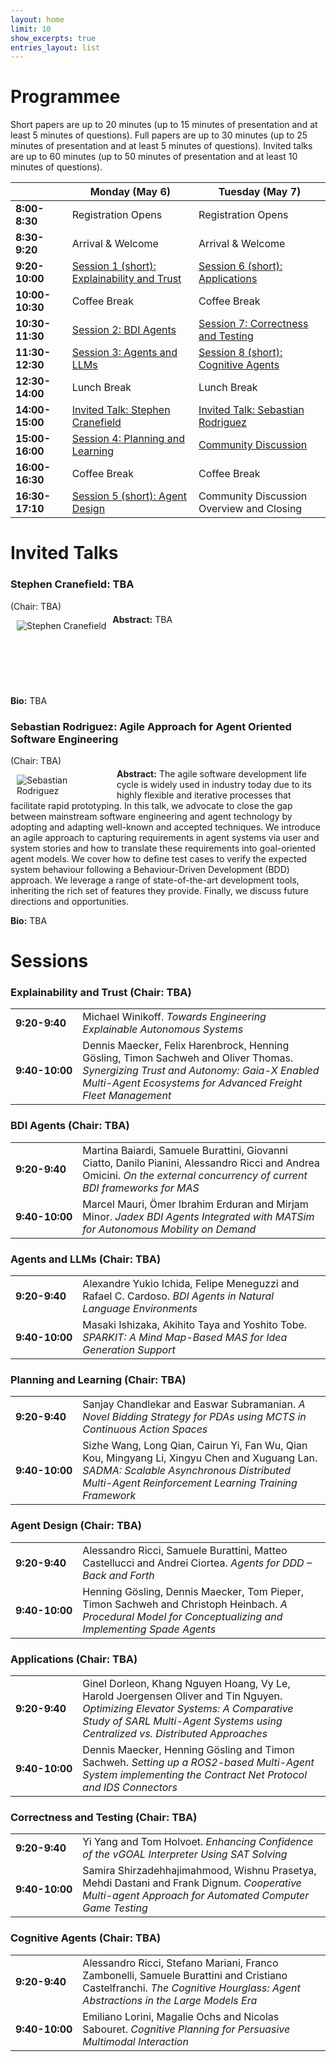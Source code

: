 ```yaml
---
layout: home
limit: 10
show_excerpts: true
entries_layout: list
---
```


# Programmee
Short papers are up to 20 minutes (up to 15 minutes of presentation and at least 5 minutes of questions).
Full papers are up to 30 minutes (up to 25 minutes of presentation and at least 5 minutes of questions).
Invited talks are up to 60 minutes (up to 50 minutes of presentation and at least 10 minutes of questions).

|                 | **Monday (May 6)**                                 | **Tuesday (May 7)**                                           |
|-----------------|----------------------------------------------------|---------------------------------------------------------------|
| **8:00-8:30**   | Registration Opens                                 | Registration Opens                                            |
| **8:30-9:20**   | Arrival & Welcome                                  | Arrival & Welcome                                             |
| **9:20-10:00**  | [Session 1 (short): Explainability and Trust](#s1) | [Session 6 (short): Applications](#s6)                        |
| **10:00-10:30** | Coffee Break                                       | Coffee Break                                                  |
| **10:30-11:30** | [Session 2: BDI Agents](#s2)                       | [Session 7: Correctness and Testing](#s7)                     |
| **11:30-12:30** | [Session 3: Agents and LLMs](#s3)                  | [Session 8 (short): Cognitive Agents](#s8)                    |
| **12:30-14:00** | Lunch Break                                        | Lunch Break                                                   |
| **14:00-15:00** | [Invited Talk: Stephen Cranefield](#talk1)         | [Invited Talk: Sebastian Rodriguez](#talk2)                   |
| **15:00-16:00** | [Session 4: Planning and Learning](#s4)            | [Community Discussion](https://forms.office.com/e/4MC4XtzVcb) |
| **16:00-16:30** | Coffee Break                                       | Coffee Break                                                  |
| **16:30-17:10** | [Session 5 (short): Agent Design](#s5)             | Community Discussion Overview and Closing                     |


# Invited Talks

### <a id="talk1"></a> **Stephen Cranefield: TBA**

(Chair: TBA)

<img src="{{ '/assets/images/stephen.jpg' | relative_url }}" alt="Stephen Cranefield" style="max-width: 150px; float: left; margin-left: 10px; margin-right: 10px;">

<p style="margin-top: -10px;"> <b>Abstract:</b> TBA </p>

<br><br><br><br><br>

**Bio:** TBA

### <a id="talk2"></a> **Sebastian Rodriguez: Agile Approach for Agent Oriented Software Engineering**

(Chair: TBA)

<img src="{{ '/assets/images/sebastian.jpg' | relative_url }}" alt="Sebastian Rodriguez" style="max-width: 150px; float: left; margin-left: 10px; margin-right: 10px;">

<p style="margin-top: -10px;"> <b>Abstract:</b> The agile software development life cycle is widely used in industry today due to its highly flexible and iterative processes that facilitate rapid prototyping. In this talk, we advocate to close the gap between mainstream software engineering and agent technology by adopting and adapting well-known and accepted techniques. We introduce an agile approach to capturing requirements in agent systems via user and system stories and how to translate these requirements into goal-oriented agent models. We cover how to define test cases to verify the expected system behaviour following a Behaviour-Driven Development (BDD) approach. We leverage a range of state-of-the-art development tools, inheriting the rich set of features they provide. Finally, we discuss future directions and opportunities. </p>

**Bio:** TBA

# Sessions

### <a id="s1"></a> **Explainability and Trust (Chair: TBA)**

<table>
  <tr>
    <td NOWRAP><b>9:20-9:40</b></td>
    <td>Michael Winikoff. <em>Towards Engineering Explainable Autonomous Systems</em></td>
  </tr>
  <tr>
    <td NOWRAP><b>9:40-10:00</b></td>
    <td>Dennis Maecker, Felix Harenbrock, Henning Gösling, Timon Sachweh and Oliver Thomas. <em>Synergizing Trust and Autonomy: Gaia-X Enabled Multi-Agent Ecosystems for Advanced Freight Fleet Management</em></td>
  </tr>
</table>

### <a id="s2"></a> **BDI Agents (Chair: TBA)**

<table>
  <tr>
    <td NOWRAP><b>9:20-9:40</b></td>
    <td>Martina Baiardi, Samuele Burattini, Giovanni Ciatto, Danilo Pianini, Alessandro Ricci and Andrea Omicini. <em>On the external concurrency of current BDI frameworks for MAS</em></td>
  </tr>
  <tr>
    <td NOWRAP><b>9:40-10:00</b></td>
    <td>Marcel Mauri, Ömer Ibrahim Erduran and Mirjam Minor. <em>Jadex BDI Agents Integrated with MATSim for Autonomous Mobility on Demand</em></td>
  </tr>
</table>

### <a id="s3"></a> **Agents and LLMs (Chair: TBA)**

<table>
  <tr>
    <td NOWRAP><b>9:20-9:40</b></td>
    <td>Alexandre Yukio Ichida, Felipe Meneguzzi and Rafael C. Cardoso. <em>BDI Agents in Natural Language Environments</em></td>
  </tr>
  <tr>
    <td NOWRAP><b>9:40-10:00</b></td>
    <td>Masaki Ishizaka, Akihito Taya and Yoshito Tobe. <em>SPARKIT: A Mind Map-Based MAS for Idea Generation Support</em></td>
  </tr>
</table>

### <a id="s4"></a> **Planning and Learning (Chair: TBA)**

<table>
  <tr>
    <td NOWRAP><b>9:20-9:40</b></td>
    <td>Sanjay Chandlekar and Easwar Subramanian. <em>A Novel Bidding Strategy for PDAs using MCTS in Continuous Action Spaces</em></td>
  </tr>
  <tr>
    <td NOWRAP><b>9:40-10:00</b></td>
    <td>Sizhe Wang, Long Qian, Cairun Yi, Fan Wu, Qian Kou, Mingyang Li, Xingyu Chen and Xuguang Lan. <em>SADMA: Scalable Asynchronous Distributed Multi-Agent Reinforcement Learning Training Framework</em></td>
  </tr>
</table>

### <a id="s5"></a> **Agent Design (Chair: TBA)**

<table>
  <tr>
    <td NOWRAP><b>9:20-9:40</b></td>
    <td>Alessandro Ricci, Samuele Burattini, Matteo Castellucci and Andrei Ciortea. <em>Agents for DDD – Back and Forth</em></td>
  </tr>
  <tr>
    <td NOWRAP><b>9:40-10:00</b></td>
    <td>Henning Gösling, Dennis Maecker, Tom Pieper, Timon Sachweh and Christoph Heinbach. <em>A Procedural Model for Conceptualizing and Implementing Spade Agents</em></td>
  </tr>
</table>

### <a id="s6"></a> **Applications (Chair: TBA)**

<table>
  <tr>
    <td NOWRAP><b>9:20-9:40</b></td>
    <td>Ginel Dorleon, Khang Nguyen Hoang, Vy Le, Harold Joergensen Oliver and Tin Nguyen. <em>Optimizing Elevator Systems: A Comparative Study of SARL Multi-Agent Systems using Centralized vs. Distributed Approaches</em></td>
  </tr>
  <tr>
    <td NOWRAP><b>9:40-10:00</b></td>
    <td>Dennis Maecker, Henning Gösling and Timon Sachweh. <em>Setting up a ROS2-based Multi-Agent System implementing the Contract Net Protocol and IDS Connectors</em></td>
  </tr>
</table>

### <a id="s7"></a> **Correctness and Testing (Chair: TBA)**

<table>
  <tr>
    <td NOWRAP><b>9:20-9:40</b></td>
    <td>Yi Yang and Tom Holvoet. <em>Enhancing Confidence of the vGOAL Interpreter Using SAT Solving</em></td>
  </tr>
  <tr>
    <td NOWRAP><b>9:40-10:00</b></td>
    <td>Samira Shirzadehhajimahmood, Wishnu Prasetya, Mehdi Dastani and Frank Dignum. <em>Cooperative Multi-agent Approach for Automated Computer Game Testing</em></td>
  </tr>
</table>

### <a id="s8"></a> **Cognitive Agents (Chair: TBA)**

<table>
  <tr>
    <td NOWRAP><b>9:20-9:40</b></td>
    <td>Alessandro Ricci, Stefano Mariani, Franco Zambonelli, Samuele Burattini and Cristiano Castelfranchi. <em>The Cognitive Hourglass: Agent Abstractions in the Large Models Era</em></td>
  </tr>
  <tr>
    <td NOWRAP><b>9:40-10:00</b></td>
    <td>Emiliano Lorini, Magalie Ochs and Nicolas Sabouret. <em>Cognitive Planning for Persuasive Multimodal Interaction</em></td>
  </tr>
</table>
